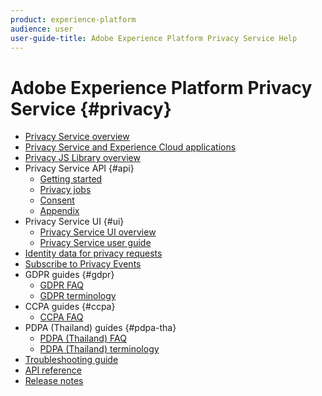 ```yaml
---
product: experience-platform
audience: user
user-guide-title: Adobe Experience Platform Privacy Service Help
---
```


# Adobe Experience Platform Privacy Service {#privacy}

* [Privacy Service overview](home.md)
* [Privacy Service and Experience Cloud applications](experience-cloud-apps.md)
* [Privacy JS Library overview](js-library.md)
* Privacy Service API {#api}
  * [Getting started](api/getting-started.md)
  * [Privacy jobs](api/privacy-jobs.md)
  * [Consent](api/consent.md)
  * [Appendix](api/appendix.md)
* Privacy Service UI {#ui}  
  * [Privacy Service UI overview](ui/overview.md)
  * [Privacy Service user guide](ui/user-guide.md)
* [Identity data for privacy requests](identity-data.md)
* [Subscribe to Privacy Events](privacy-events.md)
* GDPR guides {#gdpr}
  * [GDPR FAQ](gdpr/faq.md)
  * [GDPR terminology](gdpr/terminology.md)
* CCPA guides {#ccpa}
  * [CCPA FAQ](ccpa/faq.md)
* PDPA (Thailand) guides {#pdpa-tha}
  * [PDPA (Thailand) FAQ](./pdpa-tha/faq.md)
  * [PDPA (Thailand) terminology](./pdpa-tha/terminology.md)
* [Troubleshooting guide](troubleshooting-guide.md)
* [API reference](https://www.adobe.io/apis/experienceplatform/home/api-reference.html#!acpdr/swagger-specs/privacy-service.yaml)
* [Release notes](release-notes.md)
